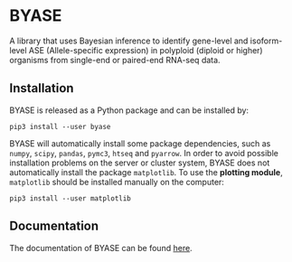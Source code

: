 # BYASE

A library that uses Bayesian inference to identify gene-level 
and isoform-level ASE (Allele-specific expression) in polyploid 
(diploid or higher) organisms from single-end or 
paired-end RNA-seq data.

## Installation

BYASE is released as a Python package and can be installed by:
```shell
pip3 install --user byase
```
BYASE will automatically install some package dependencies, 
such as `numpy`, `scipy`, `pandas`, `pymc3`, `htseq` and 
`pyarrow`. In order to avoid possible installation problems 
on the server or cluster system, BYASE does not automatically 
install the package `matplotlib`. 
To use the **plotting module**, `matplotlib` should be 
installed manually on the computer:
```shell
pip3 install --user matplotlib
```

## Documentation

The documentation of BYASE can be found 
[here](https://byase-doc.readthedocs.io/en/latest/).
